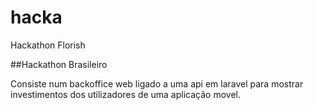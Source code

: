 # hacka
Hackathon Florish



##Hackathon Brasileiro 


Consiste num backoffice web ligado a uma api em laravel para mostrar investimentos dos utilizadores de uma aplicação movel.
